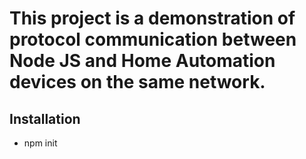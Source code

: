 # This project is a demonstration of protocol communication between Node JS and Home Automation devices on the same network.

## Installation

- npm init